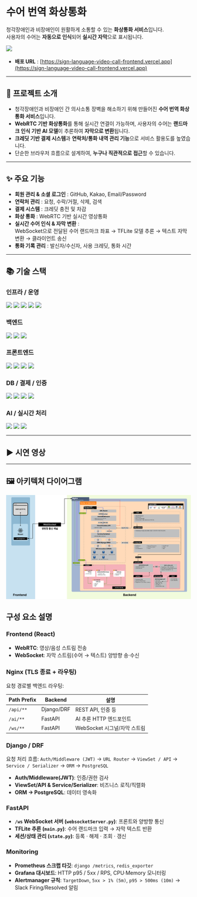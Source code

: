 <h1 align="left"> 수어 번역 화상통화</h1>

청각장애인과 비장애인이 원활하게 소통할 수 있는 **화상통화 서비스**입니다.  
사용자의 수어는 **자동으로 인식**되어 **실시간 자막**으로 표시됩니다.  


<img src="./Group_195_1.png">

- **배포 URL** : [https://sign-language-video-call-frontend.vercel.app](https://sign-language-video-call-frontend.vercel.app)

---

<h2 align="left">📖 프로젝트 소개</h2>

- 청각장애인과 비장애인 간 의사소통 장벽을 해소하기 위해 만들어진 **수어 번역 화상통화 서비스**입니다.  
- **WebRTC 기반 화상통화**를 통해 실시간 연결이 가능하며, 사용자의 수어는 **랜드마크 인식 기반 AI 모델**이 추론하여 **자막으로 변환**됩니다.  
- **크레딧 기반 결제 시스템**과 **연락처/통화 내역 관리 기능**으로 서비스 활용도를 높였습니다.  
- 단순한 브라우저 흐름으로 설계하여, **누구나 직관적으로 접근**할 수 있습니다.  

---

<h2 align="left">✨ 주요 기능</h2>

- **회원 관리 & 소셜 로그인** : GitHub, Kakao, Email/Password  
- **연락처 관리** : 요청, 수락/거절, 삭제, 검색  
- **결제 시스템** : 크레딧 충전 및 차감  
- **화상 통화** : WebRTC 기반 실시간 영상통화  
- **실시간 수어 인식 & 자막 변환** :  
  WebSocket으로 전달된 수어 랜드마크 좌표 → TFLite 모델 추론 → 텍스트 자막 변환 → 클라이언트 송신  
- **통화 기록 관리** : 발신자/수신자, 사용 크레딧, 통화 시간  

---
<h2 align="left">📚 기술 스택</h2>
<!-- 인프라 / 운영 -->
<h3 align="left">인프라 / 운영</h3>
<div align="left">
  <img src="https://img.shields.io/badge/docker-2496ED?style=for-the-badge&logo=docker&logoColor=white"> 
  <img src="https://img.shields.io/badge/nginx-009639?style=for-the-badge&logo=nginx&logoColor=white"> 
  <img src="https://img.shields.io/badge/amazonaws-232F3E?style=for-the-badge&logo=amazonaws&logoColor=white"> 
  <img src="https://img.shields.io/badge/github actions-2088FF?style=for-the-badge&logo=githubactions&logoColor=white">
  <img src="https://img.shields.io/badge/slack-4A154B?style=for-the-badge&logo=slack&logoColor=white"> 
</div>

<!-- 백엔드 -->
<h3 align="left">백엔드</h3>
<div align="left">
  <img src="https://img.shields.io/badge/django-092E20?style=for-the-badge&logo=django&logoColor=white">
  <img src="https://img.shields.io/badge/django rest framework-FF1709?style=for-the-badge&logo=django&logoColor=white">
  <img src="https://img.shields.io/badge/fastapi-009688?style=for-the-badge&logo=fastapi&logoColor=white">
</div>

<!-- 프론트엔드 -->
<h3 align="left">프론트엔드</h3>
<div align="left">
  <img src="https://img.shields.io/badge/react-61DAFB?style=for-the-badge&logo=react&logoColor=black">
  <img src="https://img.shields.io/badge/react router-CA4245?style=for-the-badge&logo=reactrouter&logoColor=white">
  <img src="https://img.shields.io/badge/firebase cloud messaging-FFCA28?style=for-the-badge&logo=firebase&logoColor=black">
  <img src="https://img.shields.io/badge/mediapipe-FF6F00?style=for-the-badge&logo=google&logoColor=white">
</div>

<!-- DB / 결제 / 인증 -->
<h3 align="left">DB / 결제 / 인증</h3>
<div align="left">
  <img src="https://img.shields.io/badge/postgresql-4169E1?style=for-the-badge&logo=postgresql&logoColor=white">
  <img src="https://img.shields.io/badge/redis-DC382D?style=for-the-badge&logo=redis&logoColor=white">
  <img src="https://img.shields.io/badge/supabase-3FCF8E?style=for-the-badge&logo=supabase&logoColor=white">
  <img src="https://img.shields.io/badge/toss payments-0064FF?style=for-the-badge&logo=tosspayments&logoColor=white">
</div>

<!-- AI / 실시간 처리 -->
<h3 align="left">AI / 실시간 처리</h3>
<div align="left">
  <img src="https://img.shields.io/badge/mediapipe-FF6F00?style=for-the-badge&logo=google&logoColor=white">
  <img src="https://img.shields.io/badge/tensorflow lite-FF6F00?style=for-the-badge&logo=tensorflow&logoColor=white">
  <img src="https://img.shields.io/badge/webrtc-333333?style=for-the-badge&logo=webrtc&logoColor=white">
</div>


---

<h2 align="left">▶️ 시연 영상</h2>


---

<h2 align="left">🖼️ 아키텍처 다이어그램</h2>


<img src="./Group_194.png">

## 구성 요소 설명


### Frontend (React)
- **WebRTC**: 영상/음성 스트림 전송
- **WebSocket**: 자막 스트림(수어 → 텍스트) 양방향 송·수신

### Nginx (TLS 종료 + 라우팅)
요청 경로별 백엔드 라우팅:

| Path Prefix | Backend       | 설명                           |
|-------------|---------------|--------------------------------|
| `/api/**`   | Django/DRF    | REST API, 인증 등              |
| `/ai/**`    | FastAPI       | AI 추론 HTTP 엔드포인트        |
| `/ws/**`    | FastAPI       | WebSocket 시그널/자막 스트림   |

### Django / DRF
요청 처리 흐름:
`Auth/Middleware (JWT)` → `URL Router` → `ViewSet / API` → `Service / Serializer` → `ORM` → `PostgreSQL`

- **Auth/Middleware(JWT)**: 인증/권한 검사
- **ViewSet/API & Service/Serializer**: 비즈니스 로직/직렬화
- **ORM → PostgreSQL**: 데이터 영속화

### FastAPI
- **`/ws` WebSocket 서버 (`websocketServer.py`)**: 프론트와 양방향 통신
- **TFLite 추론 (`main.py`)**: 수어 랜드마크 입력 → 자막 텍스트 반환
- **세션/상태 관리 (`state.py`)**: 등록 · 해제 · 조회 · 갱신

### Monitoring
- **Prometheus 스크랩 타깃**: `django /metrics`, `redis_exporter`
- **Grafana 대시보드**: HTTP p95 / 5xx / RPS, CPU·Memory 모니터링
- **Alertmanager 규칙**: `TargetDown`, `5xx > 1% (5m)`, `p95 > 500ms (10m)` → Slack Firing/Resolved 알림

